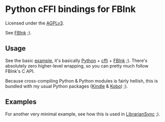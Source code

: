 # Python cFFI bindings for FBInk

Licensed under the [AGPLv3](/LICENSE).

See [FBInk](https://github.com/NiLuJe/FBInk) ;).

## Usage

See the basic [example](/hello.py), it's basically [Python](https://www.python.org/) + [cffi](https://cffi.readthedocs.io/en/latest/using.html) + [FBInk](https://github.com/NiLuJe/FBInk/blob/master/fbink.h) ;).
There's absolutely zero higher-level wrapping, so you can pretty much follow FBInk's C API.

Because cross-compiling Python & Python modules is fairly hellish, this is bundled with my usual Python packages ([Kindle](https://www.mobileread.com/forums/showthread.php?t=225030) & [Kobo](https://www.mobileread.com/forums/showthread.php?t=254214)) ;).

## Examples

For another very minimal example, see how this is used in [LibrarianSync](https://github.com/NiLuJe/librariansync/blob/master/librariansync/kindle_logging.py) ;).
